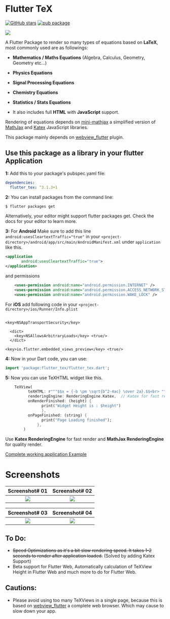 # Flutter TeX

[![GitHub stars](https://img.shields.io/github/stars/shah-xad/flutter_tex?style=social)](https://github.com/shah-xad/flutter_tex/stargazers) [![pub package](https://img.shields.io/pub/v/flutter_tex.svg)](https://pub.dev/packages/flutter_tex)

<img src="https://raw.githubusercontent.com/shah-xad/flutter_tex/master/example/assets/flutter_tex_banner.png"/>

A Flutter Package to render so many types of equations based on **LaTeX**, most commonly used are as followings:

- **Mathematics / Maths Equations** (Algebra, Calculus, Geometry, Geometry etc...)

- **Physics Equations**

- **Signal Processing Equations**

- **Chemistry Equations**

- **Statistics / Stats Equations**

- It also includes full **HTML** with **JavaScript** support.

Rendering of equations depends on [mini-mathjax](https://github.com/electricbookworks/mini-mathjax) a simplified version of [MathJax](https://github.com/mathjax/MathJax/) and [Katex](https://github.com/KaTeX/KaTeX) JavaScript libraries.

This package mainly depends on [webview_flutter](https://pub.dartlang.org/packages/webview_flutter) plugin.



## Use this package as a library in your flutter Application

**1:** Add this to your package's pubspec.yaml file:

```yaml
dependencies:
  flutter_tex: ^3.1.3+1
```

**2:** You can install packages from the command line:

```bash
$ flutter packages get
```

Alternatively, your editor might support flutter packages get. Check the docs for your editor to learn more.


**3:** For **Android** Make sure to add this line `android:usesCleartextTraffic="true"` in your `<project-directory>/android/app/src/main/AndroidManifest.xml` under `application` like this.
```xml
<application
       android:usesCleartextTraffic="true">
</application>
```
and permissions
```xml
    <uses-permission android:name="android.permission.INTERNET" />
    <uses-permission android:name="android.permission.ACCESS_NETWORK_STATE" />
    <uses-permission android:name="android.permission.WAKE_LOCK" />
```

For **iOS** add following code in your `<project-directory>/ios/Runner/Info.plist`
```plist

<key>NSAppTransportSecurity</key>
  
  <dict>
    <key>NSAllowsArbitraryLoads</key> <true/>
  </dict>

<key>io.flutter.embedded_views_preview</key> <true/> 
```

**4:** Now in your Dart code, you can use:

```dart
import 'package:flutter_tex/flutter_tex.dart'; 
```

**5:** Now you can use TeXHTML widget like this.
```dart
    TeXView(
          teXHTML: r"""$$x = {-b \pm \sqrt{b^2-4ac} \over 2a}.$$<br> """,
          renderingEngine: RenderingEngine.Katex,  // Katex for fast render and MathJax for quality render.
          onRenderFinished: (height) {
                print("Widget Height is : $height")
                },   
          onPageFinished: (string) {
                print("Page Loading finished");
              },
        )
```

Use **Katex RenderingEngine** for fast render and  **MathJax RenderingEngine** for quality render.



[Complete working application Example](https://github.com/shahxadakram/flutter_tex/tree/master/example)


# Screenshots

Screenshot# 01             |  Screenshot# 02
:-------------------------:|:-------------------------:
<img src="https://raw.githubusercontent.com/shah-xad/flutter_tex/master/screenshots/screenshot_1.png"/> | <img src="https://raw.githubusercontent.com/shah-xad/flutter_tex/master/screenshots/screenshot_2.png"/>

Screenshot# 03             |  Screenshot# 04
:-------------------------:|:-------------------------:
<img src="https://raw.githubusercontent.com/shah-xad/flutter_tex/master/screenshots/screenshot_3.png"/> | <img src="https://raw.githubusercontent.com/shah-xad/flutter_tex/master/screenshots/screenshot_4.png"/>

## To Do:
- ~~Speed Optimizations as it's a bit slow rendering speed. It takes 1-2 seconds to render after application loaded.~~ (Solved by adding Katex Support)
- Beta support for Flutter Web, Automatically calculation of TeXView Height in Flutter Web and much more to do for Flutter Web.

## Cautions:
- Please avoid using too many TeXViews in a single page, because this is based on [webview_flutter](https://pub.dartlang.org/packages/webview_flutter) a complete web browser. Which may cause to slow down your app.